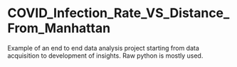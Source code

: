 # COVID_Infection_Rate_VS_Distance_From_Manhattan
Example of an end to end data analysis project starting from data acquisition to development of insights. Raw python is mostly used.
